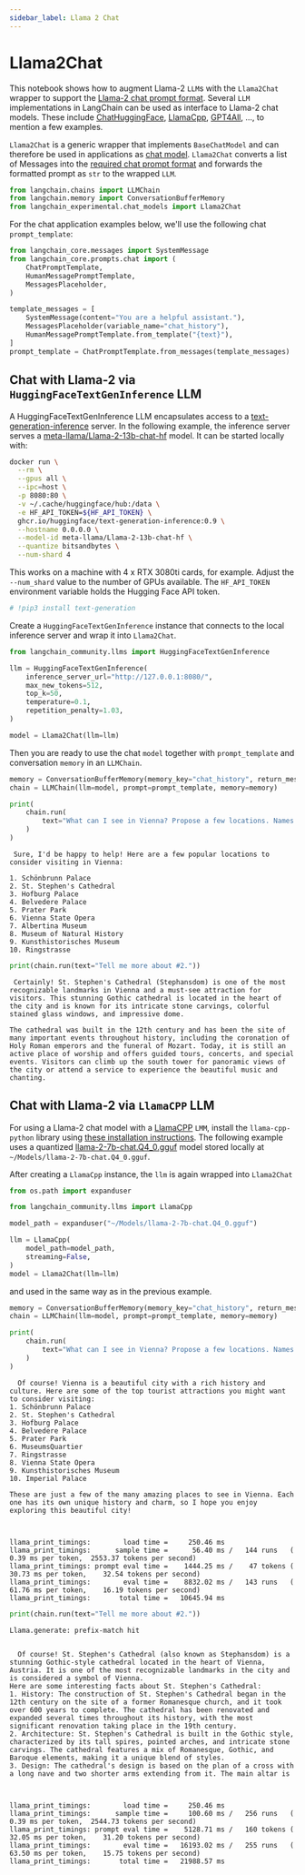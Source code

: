 ```yaml
---
sidebar_label: Llama 2 Chat
---
```

# Llama2Chat

This notebook shows how to augment Llama-2 `LLM`s with the `Llama2Chat` wrapper to support the [Llama-2 chat prompt format](https://huggingface.co/blog/llama2#how-to-prompt-llama-2). Several `LLM` implementations in LangChain can be used as interface to Llama-2 chat models. These include [ChatHuggingFace](/docs/integrations/chat/huggingface), [LlamaCpp](/docs/tutorials/local_rag), [GPT4All](/docs/integrations/llms/gpt4all), ..., to mention a few examples. 

`Llama2Chat` is a generic wrapper that implements `BaseChatModel` and can therefore be used in applications as [chat model](/docs/how_to#chat-models). `Llama2Chat` converts a list of Messages into the [required chat prompt format](https://huggingface.co/blog/llama2#how-to-prompt-llama-2) and forwards the formatted prompt as `str` to the wrapped `LLM`.


```python
from langchain.chains import LLMChain
from langchain.memory import ConversationBufferMemory
from langchain_experimental.chat_models import Llama2Chat
```

For the chat application examples below, we'll use the following chat `prompt_template`:


```python
from langchain_core.messages import SystemMessage
from langchain_core.prompts.chat import (
    ChatPromptTemplate,
    HumanMessagePromptTemplate,
    MessagesPlaceholder,
)

template_messages = [
    SystemMessage(content="You are a helpful assistant."),
    MessagesPlaceholder(variable_name="chat_history"),
    HumanMessagePromptTemplate.from_template("{text}"),
]
prompt_template = ChatPromptTemplate.from_messages(template_messages)
```

## Chat with Llama-2 via `HuggingFaceTextGenInference` LLM

A HuggingFaceTextGenInference LLM encapsulates access to a [text-generation-inference](https://github.com/huggingface/text-generation-inference) server. In the following example, the inference server serves a [meta-llama/Llama-2-13b-chat-hf](https://huggingface.co/meta-llama/Llama-2-13b-chat-hf) model. It can be started locally with:

```bash
docker run \
  --rm \
  --gpus all \
  --ipc=host \
  -p 8080:80 \
  -v ~/.cache/huggingface/hub:/data \
  -e HF_API_TOKEN=${HF_API_TOKEN} \
  ghcr.io/huggingface/text-generation-inference:0.9 \
  --hostname 0.0.0.0 \
  --model-id meta-llama/Llama-2-13b-chat-hf \
  --quantize bitsandbytes \
  --num-shard 4
```

This works on a machine with 4 x RTX 3080ti cards, for example. Adjust the `--num_shard` value to the number of GPUs available. The `HF_API_TOKEN` environment variable holds the Hugging Face API token.


```python
# !pip3 install text-generation
```

Create a `HuggingFaceTextGenInference` instance that connects to the local inference server and wrap it into `Llama2Chat`.


```python
from langchain_community.llms import HuggingFaceTextGenInference

llm = HuggingFaceTextGenInference(
    inference_server_url="http://127.0.0.1:8080/",
    max_new_tokens=512,
    top_k=50,
    temperature=0.1,
    repetition_penalty=1.03,
)

model = Llama2Chat(llm=llm)
```

Then you are ready to use the chat `model` together with `prompt_template` and conversation `memory` in an `LLMChain`.


```python
memory = ConversationBufferMemory(memory_key="chat_history", return_messages=True)
chain = LLMChain(llm=model, prompt=prompt_template, memory=memory)
```


```python
print(
    chain.run(
        text="What can I see in Vienna? Propose a few locations. Names only, no details."
    )
)
```

     Sure, I'd be happy to help! Here are a few popular locations to consider visiting in Vienna:
    
    1. Schönbrunn Palace
    2. St. Stephen's Cathedral
    3. Hofburg Palace
    4. Belvedere Palace
    5. Prater Park
    6. Vienna State Opera
    7. Albertina Museum
    8. Museum of Natural History
    9. Kunsthistorisches Museum
    10. Ringstrasse
    


```python
print(chain.run(text="Tell me more about #2."))
```

     Certainly! St. Stephen's Cathedral (Stephansdom) is one of the most recognizable landmarks in Vienna and a must-see attraction for visitors. This stunning Gothic cathedral is located in the heart of the city and is known for its intricate stone carvings, colorful stained glass windows, and impressive dome.
    
    The cathedral was built in the 12th century and has been the site of many important events throughout history, including the coronation of Holy Roman emperors and the funeral of Mozart. Today, it is still an active place of worship and offers guided tours, concerts, and special events. Visitors can climb up the south tower for panoramic views of the city or attend a service to experience the beautiful music and chanting.
    

## Chat with Llama-2 via `LlamaCPP` LLM

For using a Llama-2 chat model with a [LlamaCPP](/docs/integrations/llms/llamacpp) `LMM`, install the `llama-cpp-python` library using [these installation instructions](/docs/integrations/llms/llamacpp#installation). The following example uses a quantized [llama-2-7b-chat.Q4_0.gguf](https://huggingface.co/TheBloke/Llama-2-7b-Chat-GGUF/resolve/main/llama-2-7b-chat.Q4_0.gguf) model stored locally at `~/Models/llama-2-7b-chat.Q4_0.gguf`. 

After creating a `LlamaCpp` instance, the `llm` is again wrapped into `Llama2Chat`


```python
from os.path import expanduser

from langchain_community.llms import LlamaCpp

model_path = expanduser("~/Models/llama-2-7b-chat.Q4_0.gguf")

llm = LlamaCpp(
    model_path=model_path,
    streaming=False,
)
model = Llama2Chat(llm=llm)
```

and used in the same way as in the previous example.


```python
memory = ConversationBufferMemory(memory_key="chat_history", return_messages=True)
chain = LLMChain(llm=model, prompt=prompt_template, memory=memory)
```


```python
print(
    chain.run(
        text="What can I see in Vienna? Propose a few locations. Names only, no details."
    )
)
```

      Of course! Vienna is a beautiful city with a rich history and culture. Here are some of the top tourist attractions you might want to consider visiting:
    1. Schönbrunn Palace
    2. St. Stephen's Cathedral
    3. Hofburg Palace
    4. Belvedere Palace
    5. Prater Park
    6. MuseumsQuartier
    7. Ringstrasse
    8. Vienna State Opera
    9. Kunsthistorisches Museum
    10. Imperial Palace
    
    These are just a few of the many amazing places to see in Vienna. Each one has its own unique history and charm, so I hope you enjoy exploring this beautiful city!
    

    
    llama_print_timings:        load time =     250.46 ms
    llama_print_timings:      sample time =      56.40 ms /   144 runs   (    0.39 ms per token,  2553.37 tokens per second)
    llama_print_timings: prompt eval time =    1444.25 ms /    47 tokens (   30.73 ms per token,    32.54 tokens per second)
    llama_print_timings:        eval time =    8832.02 ms /   143 runs   (   61.76 ms per token,    16.19 tokens per second)
    llama_print_timings:       total time =   10645.94 ms
    


```python
print(chain.run(text="Tell me more about #2."))
```

    Llama.generate: prefix-match hit
    

      Of course! St. Stephen's Cathedral (also known as Stephansdom) is a stunning Gothic-style cathedral located in the heart of Vienna, Austria. It is one of the most recognizable landmarks in the city and is considered a symbol of Vienna.
    Here are some interesting facts about St. Stephen's Cathedral:
    1. History: The construction of St. Stephen's Cathedral began in the 12th century on the site of a former Romanesque church, and it took over 600 years to complete. The cathedral has been renovated and expanded several times throughout its history, with the most significant renovation taking place in the 19th century.
    2. Architecture: St. Stephen's Cathedral is built in the Gothic style, characterized by its tall spires, pointed arches, and intricate stone carvings. The cathedral features a mix of Romanesque, Gothic, and Baroque elements, making it a unique blend of styles.
    3. Design: The cathedral's design is based on the plan of a cross with a long nave and two shorter arms extending from it. The main altar is
    

    
    llama_print_timings:        load time =     250.46 ms
    llama_print_timings:      sample time =     100.60 ms /   256 runs   (    0.39 ms per token,  2544.73 tokens per second)
    llama_print_timings: prompt eval time =    5128.71 ms /   160 tokens (   32.05 ms per token,    31.20 tokens per second)
    llama_print_timings:        eval time =   16193.02 ms /   255 runs   (   63.50 ms per token,    15.75 tokens per second)
    llama_print_timings:       total time =   21988.57 ms
    
